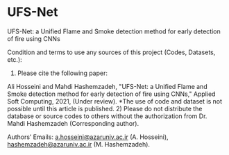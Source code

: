 # UFS-Net
UFS-Net: a Unified Flame and Smoke detection method for early detection of fire using CNNs

Condition and terms to use any sources of this project (Codes, Datasets, etc.):
1) Please cite the following paper:
 
Ali Hosseini and Mahdi Hashemzadeh, "UFS-Net: a Unified Flame and Smoke detection method for early detection of fire using CNNs," Applied Soft Computing, 2021, (Under review).
*The use of code and dataset is not possible until this article is published.
2) Please do not distribute the database or source codes to others without the authorization from Dr. Mahdi Hashemzadeh (Corresponding author).

Authors’ Emails: a.hosseini@azaruniv.ac.ir (A. Hosseini), hashemzadeh@azaruniv.ac.ir (M. Hashemzadeh).
